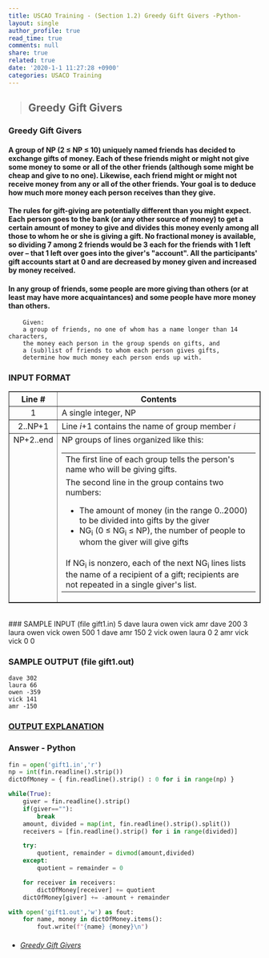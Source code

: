 ```yaml
---
title: USCAO Training - (Section 1.2) Greedy Gift Givers -Python-
layout: single
author_profile: true
read_time: true
comments: null
share: true
related: true
date: '2020-1-1 11:27:28 +0900'
categories: USACO Training
---
```


> ## Greedy Gift Givers

### Greedy Gift Givers
#### A group of NP (2 ≤ NP ≤ 10) uniquely named friends has decided to exchange gifts of money. Each of these friends might or might not give some money to some or all of the other friends (although some might be cheap and give to no one). Likewise, each friend might or might not receive money from any or all of the other friends. Your goal is to deduce how much more money each person receives than they give.

#### The rules for gift-giving are potentially different than you might expect. Each person goes to the bank (or any other source of money) to get a certain amount of money to give and divides this money evenly among all those to whom he or she is giving a gift. No fractional money is available, so dividing 7 among 2 friends would be 3 each for the friends with 1 left over – that 1 left over goes into the giver's "account". All the participants' gift accounts start at 0 and are decreased by money given and increased by money received.

#### In any group of friends, some people are more giving than others (or at least may have more acquaintances) and some people have more money than others.

		Given:
		a group of friends, no one of whom has a name longer than 14 characters,
		the money each person in the group spends on gifts, and
		a (sub)list of friends to whom each person gives gifts,
		determine how much money each person ends up with.

### INPUT FORMAT

<table border="1" style="border-collapse: collapse;">
<tbody><tr><th>Line #</th><th>Contents</th></tr>
<tr> <td align="center">1</td> <td> A single integer, NP </td></tr>
<tr> <td align="center">2..NP+1</td> <td> Line <i>i</i>+1 contains the name
of group member <i>i</i></td>
</tr>
<tr> <td valign="top" align="center">NP+2..end</td> <td>NP groups of lines organized like this:

<table>
<tbody><tr><td>The first line of each group tells the person's name who
will be giving gifts.
</td></tr><tr><td>The second line in the group contains two numbers:
	<ul>
	<li>The amount of money (in the range 0..2000) to be divided
        into gifts by the giver
        </li><li>NG<sub>i</sub> (0 ≤ NG<sub>i</sub> ≤ NP), the
        number of people to whom the giver will give gifts
	</li></ul>
</td></tr><tr><td> If NG<sub>i</sub> is nonzero, each of the next NG<sub>i</sub>
lines lists the name of a recipient of a gift; recipients are not repeated
in a single giver's list.
</td></tr></tbody></table>

</td></tr></tbody></table>
<br>
### SAMPLE INPUT (file gift1.in)
	5
	dave
	laura
	owen
	vick
	amr
	dave
	200 3
	laura
	owen
	vick
	owen
	500 1
	dave
	amr
	150 2
	vick
	owen
	laura
	0 2
	amr
	vick
	vick
	0 0

### SAMPLE OUTPUT (file gift1.out)

	dave 302
	laura 66
	owen -359
	vick 141
	amr -150

### [OUTPUT EXPLANATION](https://train.usaco.org/usacoprob2?a=miQqOSmwjhm&S=gift1)
	
### Answer - Python
```python
fin = open('gift1.in','r')
np = int(fin.readline().strip())
dictOfMoney = { fin.readline().strip() : 0 for i in range(np) }

while(True):
	giver = fin.readline().strip()
	if(giver==""):
		break
	amount, divided = map(int, fin.readline().strip().split())
	receivers = [fin.readline().strip() for i in range(divided)]

	try:
		quotient, remainder = divmod(amount,divided)
	except:
		quotient = remainder = 0

	for receiver in receivers:
		dictOfMoney[receiver] += quotient
	dictOfMoney[giver] += -amount + remainder

with open('gift1.out','w') as fout:
	for name, money in dictOfMoney.items():
		fout.write(f"{name} {money}\n")
```

* ###### [Greedy Gift Givers]

[Greedy Gift Givers]: https://train.usaco.org/usacoprob2?a=miQqOSmwjhm&S=gift1